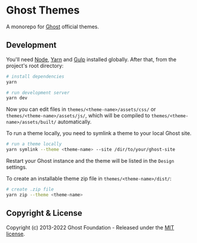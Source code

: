 # Ghost Themes

A monorepo for [Ghost](https://github.com/TryGhost/Ghost) official themes. 

## Development

You'll need [Node](https://nodejs.org/), [Yarn](https://yarnpkg.com/) and [Gulp](https://gulpjs.com) installed globally. After that, from the project's root directory:

```bash
# install dependencies
yarn

# run development server
yarn dev
```

Now you can edit files in `themes/<theme-name>/assets/css/` or `themes/<theme-name>/assets/js/`, which will be compiled to `themes/<theme-name>/assets/built/` automatically.

To run a theme locally, you need to symlink a theme to your local Ghost site.

```bash
# run a theme locally
yarn symlink --theme <theme-name> --site /dir/to/your/ghost-site
```

Restart your Ghost instance and the theme will be listed in the `Design` settings.

To create an installable theme zip file in `themes/<theme-name>/dist/`:

```bash
# create .zip file
yarn zip --theme <theme-name>
```

## Copyright & License

Copyright (c) 2013-2022 Ghost Foundation - Released under the [MIT license](LICENSE).
